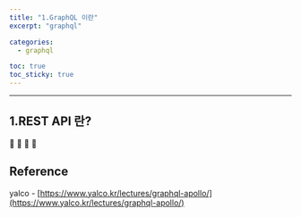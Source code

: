 ```yaml
---
title: "1.GraphQL 이란"
excerpt: "graphql"

categories:
  - graphql

toc: true
toc_sticky: true
---
```


---

## 1.REST API 란?

🔶 🔷 📌 🔑

## Reference

yalco - [https://www.yalco.kr/lectures/graphql-apollo/](https://www.yalco.kr/lectures/graphql-apollo/)

